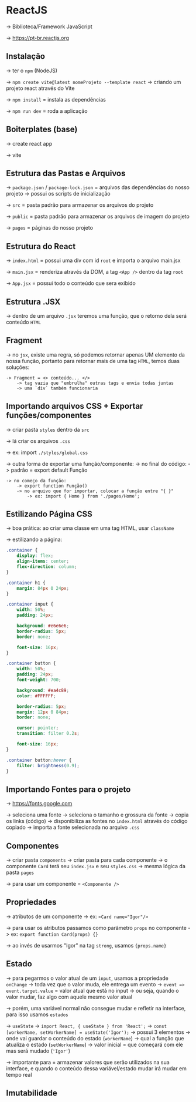 # ReactJS

-> Biblioteca/Framework JavaScript

-> https://pt-br.reactjs.org



## Instalação

-> ter o `npm` (NodeJS)

-> `npm create vite@latest nomeProjeto --template react`
    -> criando um projeto react através do Vite

-> `npm install` = instala as dependências

-> `npm run dev` = roda a aplicação



## Boiterplates (base)

-> create react app

-> vite



## Estrutura das Pastas e Arquivos

-> `package.json` / `package-lock.json` = arquivos das dependências do nosso projeto
    -> possui os scripts de inicialização

-> `src` = pasta padrão para armazenar os arquivos do projeto

-> `public` = pasta padrão para armazenar os arquivos de imagem do projeto

-> `pages` = páginas do nosso projeto



## Estrutura do React

-> `index.html` = possui uma div com id `root` e importa o arquivo main.jsx

-> `main.jsx` = renderiza através da DOM, a tag `<App />` dentro da tag `root`

-> `App.jsx` = possui todo o conteúdo que sera exibido



## Estrutura .JSX

-> dentro de um arquivo `.jsx` teremos uma função, que o retorno dela será conteúdo `HTML`



## Fragment

-> no `jsx`, existe uma regra, só podemos retornar apenas UM elemento da nossa função, portanto para retornar mais de uma tag `HTML`, temos duas soluções:

    -> Fragment = <> conteúdo... </>
        -> tag vazia que "embrulha" outras tags e envia todas juntas
        -> uma `div` também funcionaria



## Importando arquivos CSS + Exportar funções/componentes

-> criar pasta `styles` dentro da `src`

-> lá criar os arquivos `.css`

-> ex: import `./styles/global.css`

-> outra forma de exportar uma função/componente:
    -> no final do código:
        -> padrão = export default Função
    
    -> no começo da função:
        -> export function Função()
        -> no arquivo que for importar, colocar a função entre "{ }"
            -> ex: import { Home } from './pages/Home';



## Estilizando Página CSS

-> boa prática: ao criar uma classe em uma tag HTML, usar `className`

-> estilizando a página:

```css
.container {
    display: flex;
    align-items: center;
    flex-direction: column;
}

.container h1 {
    margin: 84px 0 24px;
}

.container input {
    width: 50%;
    padding: 24px;

    background: #e6e6e6;
    border-radius: 5px;
    border: none;

    font-size: 16px;
}

.container button {
    width: 50%;
    padding: 24px;
    font-weight: 700;

    background: #ea4c89;
    color: #FFFFFF;

    border-radius: 5px;
    margin: 12px 0 84px;
    border: none;

    cursor: pointer;
    transition: filter 0.2s;

    font-size: 16px;
}

.container button:hover {
    filter: brightness(0.9);
}
```



## Importando Fontes para o projeto

-> https://fonts.google.com

-> seleciona uma fonte
    -> seleciona o tamanho e grossura da fonte
    -> copia os links (código)
    -> disponibiliza as fontes no `index.html` através do código copiado
    -> importa a fonte selecionada no arquivo `.css`



## Componentes

-> criar pasta `components` 
    -> criar pasta para cada componente
    -> o componente `Card` terá seu `index.jsx` e seu `styles.css`
    -> mesma lógica da pasta `pages` 

-> para usar um componente = `<Componente />`



## Propriedades

-> atributos de um componente
    -> ex: `<Card name="Igor"/>`

-> para usar os atributos passamos como parâmetro `props` no componente
    -> ex: `export function Card(props) {}`

-> ao invés de usarmos "Igor" na tag `strong`, usamos `{props.name}`



## Estado

-> para pegarmos o valor atual de um `input`, usamos a propriedade `onChange` 
    -> toda vez que o valor muda, ele entrega um evento
    -> `event => event.target.value` = valor atual que está no input
    -> ou seja, quando o valor mudar, faz algo com aquele mesmo valor atual

-> porém, uma variável normal não consegue mudar e refletir na interface, para isso usamos `estados`

-> `useState`
    -> `import React, { useState } from 'React';`
    -> `const [workerName, setWorkerName] = useState('Igor');`
        ->  possui 3 elementos
            -> onde vai guardar o conteúdo do estado (`workerName`)
            -> qual a função que atualiza o estado (`setWorkerName`)
            -> valor inicial = que começará com ele mas será mudado (`'Igor'`)

-> importante para = armazenar valores que serão utilizados na sua interface, e quando o conteúdo dessa variável/estado mudar irá mudar em tempo real



## Imutabilidade

